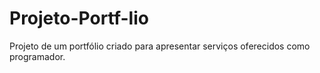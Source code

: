 # Projeto-Portf-lio
Projeto de um portfólio criado para apresentar serviços oferecidos como programador.
